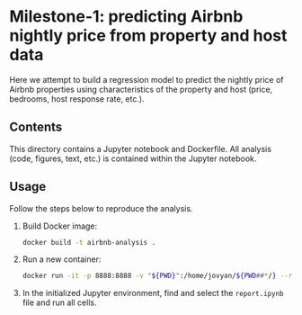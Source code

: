 # Milestone-1: predicting Airbnb nightly price from property and host data

Here we attempt to build a regression model to predict the nightly price of Airbnb properties using characteristics of the property and host (price, bedrooms, host response rate, etc.).

## Contents

This directory contains a Jupyter notebook and Dockerfile. All analysis (code, figures, text, etc.) is contained within the Jupyter notebook.

## Usage

Follow the steps below to reproduce the analysis.


1. Build Docker image:

    ```sh
    docker build -t airbnb-analysis .
    ```

2. Run a new container:

    ```sh
    docker run -it -p 8888:8888 -v "${PWD}":/home/jovyan/${PWD##*/} --rm airbnb-analysis
    ```

3. In the initialized Jupyter environment, find and select the `report.ipynb` file and run all cells.